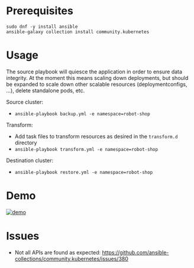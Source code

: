 # Prerequisites

```
sudo dnf -y install ansible
ansible-galaxy collection install community.kubernetes
```

# Usage
The source playbook will quiesce the application in order to ensure data integrity. At the moment this means scaling down deployments, but should be expanded to scale down other scalable resources (deploymentconfigs, ...), delete standalone pods, etc.

Source cluster:
- `ansible-playbook backup.yml -e namespace=robot-shop`

Transform:
- Add task files to transform resources as desired in the `transform.d` directory
- `ansible-playbook transform.yml -e namespace=robot-shop`

Destination cluster:
- `ansible-playbook restore.yml -e namespace=robot-shop`

# Demo
[![demo](https://asciinema.org/a/t9Lb2sTb4vggl6W6wjU74BGAv.svg)](https://asciinema.org/a/t9Lb2sTb4vggl6W6wjU74BGAv?autoplay=1&speed=5)

# Issues
- Not all APIs are found as expected: https://github.com/ansible-collections/community.kubernetes/issues/380
